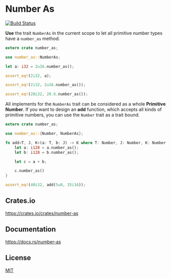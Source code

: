 Number As
====================

[![Build Status](https://travis-ci.org/magiclen/number-as.svg?branch=master)](https://travis-ci.org/magiclen/number-as)

**Use** the trait `NumberAs` in the current scope to let all primitive number types have a `number_as` method.

```rust
extern crate number_as;

use number_as::NumberAs;

let a: i32 = 2u16.number_as();

assert_eq!(2i32, a);

assert_eq!(2i32, 2u16.number_as());

assert_eq!(20i32, 20.6.number_as());
```

All implements for the `NumberAs` trait can be considered as a whole **Primitive Number**. If you want to design an **add** function, which accepts all kinds of primitive numbers,
you can use the `Number` trait as a trait bound.

```rust
extern crate number_as;

use number_as::{Number, NumberAs};

fn add<T, J, K>(a: T, b: J) -> K where T: Number, J: Number, K: Number, i128: NumberAs<K> {
    let a: i128 = a.number_as();
    let b: i128 = b.number_as();

    let c = a + b;

    c.number_as()
}

assert_eq!(40i32, add(5u8, 35i16));
```

## Crates.io

https://crates.io/crates/number-as

## Documentation

https://docs.rs/number-as

## License

[MIT](LICENSE)